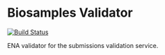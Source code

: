 # Biosamples Validator
[![Build Status](https://travis-ci.org/EMBL-EBI-SUBS/ena-validator.svg?branch=dev)](https://travis-ci.org/EMBL-EBI-SUBS/ena-validator)

ENA validator for the submissions validation service.

